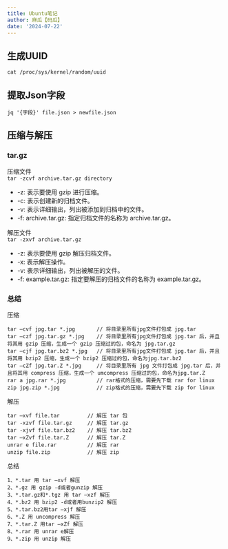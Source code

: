 ```yaml
---
title: Ubuntu笔记
author: 麻瓜【码瓜】
date: '2024-07-22'
---  
```

## 生成UUID
```
cat /proc/sys/kernel/random/uuid
```  
  
## 提取Json字段  
``` 
jq '{字段}' file.json > newfile.json
```  

## 压缩与解压   
### tar.gz  
  
压缩文件  
```tar -zcvf archive.tar.gz directory```   
* -z: 表示要使用 gzip 进行压缩。  
* -c: 表示创建新的归档文件。  
* -v: 表示详细输出，列出被添加到归档中的文件。  
* -f: archive.tar.gz: 指定归档文件的名称为 archive.tar.gz。   
   
解压文件    
```tar -zxvf archive.tar.gz```    
* -z: 表示要使用 gzip 解压归档文件。  
* -x: 表示解压操作。  
* -v: 表示详细输出，列出被解压的文件。  
* -f: example.tar.gz: 指定要解压的归档文件的名称为 example.tar.gz。  
  
### 总结  
压缩  
```  
tar –cvf jpg.tar *.jpg       // 将目录里所有jpg文件打包成 jpg.tar
tar –czf jpg.tar.gz *.jpg    // 将目录里所有jpg文件打包成 jpg.tar 后，并且将其用 gzip 压缩，生成一个 gzip 压缩过的包，命名为 jpg.tar.gz 
tar –cjf jpg.tar.bz2 *.jpg   // 将目录里所有jpg文件打包成 jpg.tar 后，并且将其用 bzip2 压缩，生成一个 bzip2 压缩过的包，命名为jpg.tar.bz2 
tar –cZf jpg.tar.Z *.jpg     // 将目录里所有 jpg 文件打包成 jpg.tar 后，并且将其用 compress 压缩，生成一个 umcompress 压缩过的包，命名为jpg.tar.Z 
rar a jpg.rar *.jpg          // rar格式的压缩，需要先下载 rar for linux 
zip jpg.zip *.jpg            // zip格式的压缩，需要先下载 zip for linux
```  
解压  
```  
tar –xvf file.tar         // 解压 tar 包 
tar -xzvf file.tar.gz     // 解压 tar.gz 
tar -xjvf file.tar.bz2    // 解压 tar.bz2 
tar –xZvf file.tar.Z      // 解压 tar.Z 
unrar e file.rar          // 解压 rar 
unzip file.zip            // 解压 zip 
```  
总结  
```  
1、*.tar 用 tar –xvf 解压 
2、*.gz 用 gzip -d或者gunzip 解压 
3、*.tar.gz和*.tgz 用 tar –xzf 解压 
4、*.bz2 用 bzip2 -d或者用bunzip2 解压 
5、*.tar.bz2用tar –xjf 解压 
6、*.Z 用 uncompress 解压 
7、*.tar.Z 用tar –xZf 解压 
8、*.rar 用 unrar e解压 
9、*.zip 用 unzip 解压
``` 
